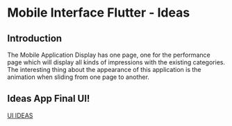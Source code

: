 # Mobile Interface Flutter - Ideas

## Introduction
The Mobile Application Display has one page, one for the performance page which will display all kinds of impressions with the existing categories. The interesting thing about the appearance of this application is the animation when sliding from one page to another.

## Ideas App Final UI!
[UI IDEAS](https://user-images.githubusercontent.com/38379100/164869026-8e91b940-9993-4522-a684-7210fbc19272.png)
